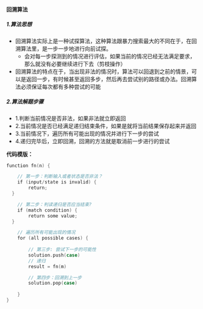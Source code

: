 #### 回溯算法

##### 1.算法思想

- 回溯算法实际上是一种试探算法，这种算法跟暴力搜索最大的不同在于，在回溯算法里，是一步一步地进行向前试探。
  - 会对每一步探测到的情况进行评估，如果当前的情况已经无法满足要求，那么就没有必要继续进行下去（剪枝操作）
- 回溯算法的特点在于，当出现非法的情况时，算法可以回退到之前的情景，可以是返回一步，有时候甚至返回多步，然后再去尝试别的路径或办法。回溯算法必须保证每次都有多种尝试的可能

##### 2.算法解题步骤

- 1.判断当前情况是否非法，如果非法就立即返回
- 2.当前情况是否已经满足递归结束条件，如果是就将当前结果保存起来并返回
- 3.当前情况下，遍历所有可能出现的情况并进行下一步的尝试
- 4.递归完毕后，立即回溯，回溯的方法就是取消前一步进行的尝试

**代码模版：**

~~~c
function fn(n) {

    // 第一步：判断输入或者状态是否非法？
    if (input/state is invalid) {
        return;
  }

    // 第二步：判读递归是否应当结束?
    if (match condition) {
        return some value;
  }

    // 遍历所有可能出现的情况
    for (all possible cases) {
  
        // 第三步: 尝试下一步的可能性
        solution.push(case)
        // 递归
        result = fn(m)

        // 第四步：回溯到上一步
        solution.pop(case)
    
    }
}
~~~



























